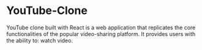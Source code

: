 # YouTube-Clone
 YouTube clone built with React is a web application that replicates the core functionalities of the popular video-sharing platform. It provides users with the ability to: watch video.
